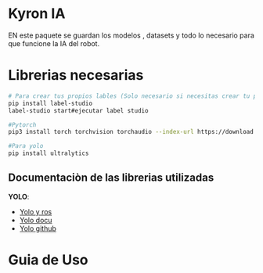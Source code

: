 # Kyron IA

EN este paquete se guardan los modelos , datasets y todo lo necesario para que funcione la IA del robot.

# Librerias necesarias

```bash
# Para crear tus propios lables (Solo necesario si necesitas crear tu proprio dataset)
pip install label-studio
label-studio start#ejecutar label studio

#Pytorch
pip3 install torch torchvision torchaudio --index-url https://download.pytorch.org/whl/cu118

#Para yolo
pip install ultralytics
```

## Documentaciòn de las librerias utilizadas

**YOLO**:

* [Yolo y ros](https://docs.ultralytics.com/es/guides/ros-quickstart/#ros-messages-and-topics)
* [Yolo docu](https://docs.ultralytics.com/#where-to-start)
* [Yolo github](https://github.com/ultralytics/ultralytics)

# Guia de Uso
